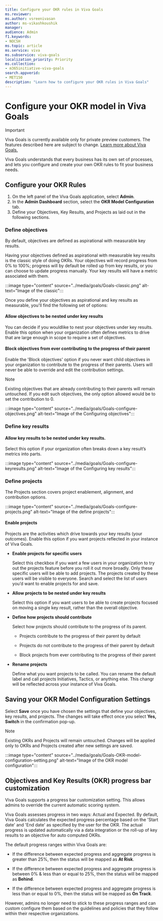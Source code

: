 ```yaml
---
title: Configure your OKR rules in Viva Goals
ms.reviewer: 
ms.author: vsreenivasan
author: ms-vikashkoushik
manager: 
audience: Admin
f1.keywords:
- NOCSH
ms.topic: article
ms.service: viva
ms.subservice: viva-goals
localization_priority: Priority
ms.collection:  
- m365initiative-viva-goals  
search.appverid:
- MET150
description: "Learn how to configure your OKR rules in Viva Goals"
---
```


# Configure your OKR model in Viva Goals

> [!IMPORTANT] 
> Viva Goals is currently available only for private preview customers. The features described here are subject to change. [Learn more about Viva Goals.](https://go.microsoft.com/fwlink/?linkid=2189933)

Viva Goals understands that every business has its own set of processes, and lets you configure and create your own OKR rules to fit your business needs. 

## Configure your OKR Rules 

1.	On the left panel of the Viva Goals application, select **Admin**.
2. In the **Admin Dashboard** section, select the **OKR Model Configuration** tab. 
2.	Define your Objectives, Key Results, and Projects as laid out in the following sections.

### Define objectives

By default, objectives are defined as aspirational with measurable key results.

Having your objectives defined as aspirational with measurable key results is the classic style of doing OKRs. Your objectives will record progress from 0% to 100%; progress will by default be rolled up from key results, or you can choose to update progress manually. Your key results will have a metric associated with them.

:::image type="content" source="../media/goals/Goals-classic.png" alt-text="Image of the classic":::

Once you define your objectives as aspirational and key results as measurable, you'll find the following set of options: 

#### Allow objectives to be nested under key results

You can decide if you wouldlike to nest your objectives under key results. Enable this option when your organization often defines metrics to drive that are large enough in scope to require a set of objectives.

#### Block objectives from ever contributing to the progress of their parent

Enable the 'Block objectives' option if you never want child objectives in your organization to contribute to the progress of their parents. Users will never be able to override and edit the contribution settings. 

> [!NOTE]
> Existing objectives that are already contributing to their parents will remain untouched. If you edit such objectives, the only option allowed would be to set the contribution to 0.

:::image type="content" source="../media/goals/Goals-configure-objectives.png" alt-text="Image of the Configuring objectives":::

### Define key results 

#### Allow key results to be nested under key results.

Select this option if your organization often breaks down a key result’s metrics into parts.

 :::image type="content" source="../media/goals/Goals-configure-keyresults.png" alt-text="Image of the Configuring key results":::

### Define projects

The Projects section covers project enablement, alignment, and contribution options.

:::image type="content" source="../media/goals/Goals-configure-projects.png" alt-text="Image of the define projects":::

#### Enable projects

Projects are the activities which drive towards your key results (your outcomes). Enable this option if you want projects reflected in your instance of Viva Goals.

- **Enable projects for specific users**

    Select this checkbox if you want a few users in your organization to try out the projects feature before you roll it out more broadly. Only these specific users will be able to add projects. The projects created by these users will be visible to everyone. Search and select the list of users you’d want to enable projects for and save. 

- **Allow projects to be nested under key results**

    Select this option if you want users to be able to create projects focused on moving a single key result, rather than the overall objective.

- **Define how projects should contribute**

    Select how projects should contribute to the progress of its parent. 

     - Projects contribute to the progress of their parent by default 
            
     - Projects do not contribute to the progress of their parent by default 
            
     - Block projects from ever contributing to the progress of their parent

- **Rename projects**

    Define what you want projects to be called. You can rename the default label and call projects Initiatives, Tactics, or anything else. This changr will be reflected across your instance of Viva Goals.

## Saving your OKR Model Configuration Settings

Select **Save** once you have chosen the settings that define your objectives, key results, and projects. The changes will take effect once you select **Yes, Switch** in the confirmation pop-up. 

> [!NOTE]
> Existing OKRs and Projects will remain untouched. Changes will be applied only to OKRs and Projects created after new settings are saved.

:::image type="content" source="../media/goals/Goals-OKR-model-configuration-setting.png" alt-text="Image of the OKR model configuration":::

## Objectives and Key Results (OKR) progress bar customization

Viva Goals supports a progress bar customization setting. This allows admins to override the current automatic scoring system.

Viva Goals assesses progress in two ways: Actual and Expected. By default, Viva Goals calculates the expected progress percentage based on the 'Start date' and 'End date' as specified by the user for the OKR. The actual progress is updated automatically via a data integration or the roll-up of key results to an objective for auto computed OKRs.

The default progress ranges within Viva Goals are:

- If the difference between expected progress and aggregate progress is greater than 25%, then the status will be mapped as **At Risk**.

- If the difference between expected progress and aggregate progress is between 0% & less than or equal to 25%, then the status will be mapped as **Behind**.

- If the difference between expected progress and aggregate progress is less than or equal to 0%, then the status will be mapped as **On Track**.

However, admins no longer need to stick to these progress ranges and can custom configure them based on the guidelines and policies that they follow within their respective organizations.
